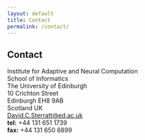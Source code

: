 ```yaml
---
layout: default
title: Contact
permalink: /contact/
---
```


## Contact

Institute for Adaptive and Neural Computation  
School of Informatics  
The University of Edinburgh  
10 Crichton Street  
Edinburgh EH8 9AB  
Scotland UK  
David.C.Sterratt@ed.ac.uk  
**tel:** 	+44 131 651 1739  
**fax:** 	+44 131 650 6899
